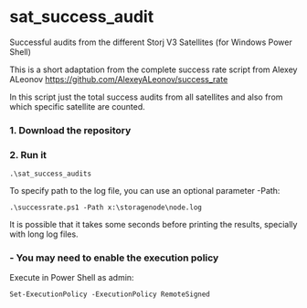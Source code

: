 # sat_success_audit
Successful audits from the different Storj V3 Satellites (for Windows Power Shell)

This is a short adaptation from the complete success rate script from Alexey ALeonov https://github.com/AlexeyALeonov/success_rate

In this script just the total success audits from all satellites and also from which specific satellite are counted.

### 1. Download the repository


### 2. Run it
`.\sat_success_audits` 

To specify path to the log file, you can use an optional parameter -Path:

`.\successrate.ps1 -Path x:\storagenode\node.log`

It is possible that it takes some seconds before printing the results, specially with long log files.


### - You may need to enable the execution policy
Execute in Power Shell as admin:

`Set-ExecutionPolicy -ExecutionPolicy RemoteSigned`
